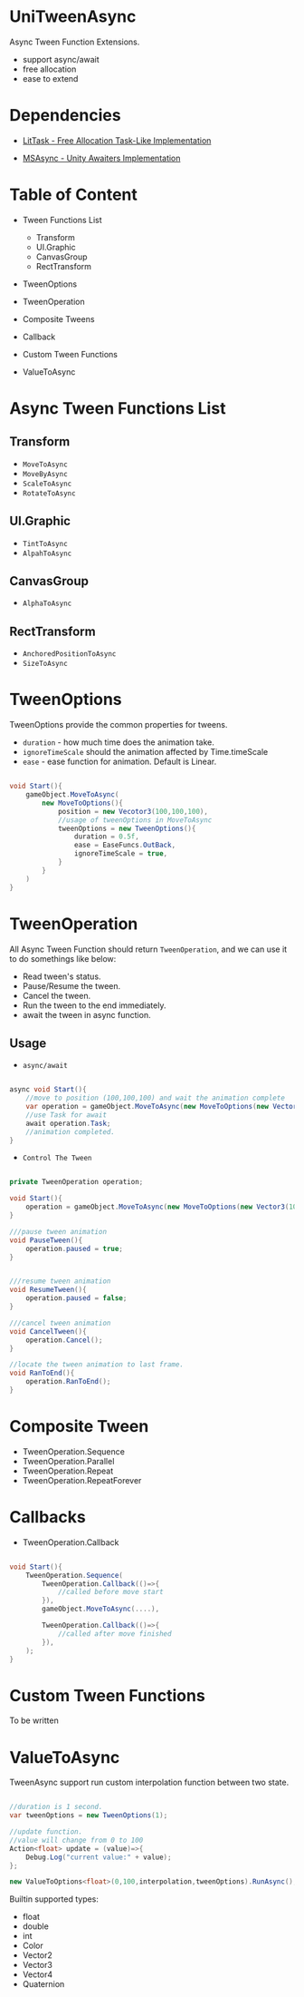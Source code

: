 # UniTweenAsync

Async Tween Function Extensions.

* support async/await
* free allocation
* ease to extend

# Dependencies

* [LitTask - Free Allocation Task-Like Implementation](https://github.com/wlgys8/LitTask)

* [MSAsync - Unity Awaiters Implementation](https://github.com/wlgys8/MSAsync)

# Table of Content

- Tween Functions List
    - Transform
    - UI.Graphic
    - CanvasGroup
    - RectTransform

- TweenOptions
- TweenOperation
- Composite Tweens
- Callback
- Custom Tween Functions
- ValueToAsync





# Async Tween Functions List

## Transform

- `MoveToAsync`
- `MoveByAsync`
- `ScaleToAsync`
- `RotateToAsync`

## UI.Graphic

- `TintToAsync`
- `AlpahToAsync`

## CanvasGroup

- `AlphaToAsync`

## RectTransform

- `AnchoredPositionToAsync`
- `SizeToAsync`


# TweenOptions

TweenOptions provide the common properties for tweens.

- `duration` - how much time does the animation take. 
- `ignoreTimeScale` should the animation affected by Time.timeScale
- `ease` - ease function for animation. Default is Linear.

```csharp

void Start(){
    gameObject.MoveToAsync(
        new MoveToOptions(){
            position = new Vecotor3(100,100,100),
            //usage of tweenOptions in MoveToAsync
            tweenOptions = new TweenOptions(){
                duration = 0.5f,
                ease = EaseFuncs.OutBack,
                ignoreTimeScale = true,
            }
        }
    )
}

```

# TweenOperation

All Async Tween Function should return `TweenOperation`, and we can use it to do somethings like below:

- Read tween's status.
- Pause/Resume the tween.
- Cancel the tween.
- Run the tween to the end immediately.
- await the tween in async function.

## Usage
- `async/await`

```csharp

async void Start(){
    //move to position (100,100,100) and wait the animation complete
    var operation = gameObject.MoveToAsync(new MoveToOptions(new Vector3(100,100,100)));
    //use Task for await
    await operation.Task;
    //animation completed.
}

```

- `Control The Tween`

```csharp

private TweenOperation operation;

void Start(){
    operation = gameObject.MoveToAsync(new MoveToOptions(new Vector3(100,100,100)));
}

///pause tween animation
void PauseTween(){
    operation.paused = true;
}


///resume tween animation
void ResumeTween(){
    operation.paused = false;
}

///cancel tween animation
void CancelTween(){
    operation.Cancel();
}

//locate the tween animation to last frame.
void RanToEnd(){
    operation.RanToEnd();
}

```






# Composite Tween

- TweenOperation.Sequence 
- TweenOperation.Parallel
- TweenOperation.Repeat
- TweenOperation.RepeatForever


# Callbacks

- TweenOperation.Callback

```csharp

void Start(){
    TweenOperation.Sequence(
        TweenOperation.Callback(()=>{
            //called before move start
        }),
        gameObject.MoveToAsync(....),

        TweenOperation.Callback(()=>{
            //called after move finished
        }),
    );
}

```

# Custom Tween Functions

To be written

# ValueToAsync

TweenAsync support run custom interpolation function between two state.

```csharp

//duration is 1 second.
var tweenOptions = new TweenOptions(1);

//update function.
//value will change from 0 to 100
Action<float> update = (value)=>{
    Debug.Log("current value:" + value);
};

new ValueToOptions<float>(0,100,interpolation,tweenOptions).RunAsync();

```

Builtin supported types: 
- float
- double
- int
- Color
- Vector2
- Vector3
- Vector4
- Quaternion